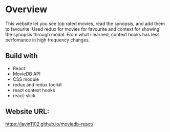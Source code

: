 # Overview

This website let you see top rated movies, read the synopsis, and add them to favourite. Used redux for movies for favourite and context for showing the synopsis through modal. From what i learned, context hooks has less perfomance in high frequency changes.

## Build with

- React
- MovieDB API
- CSS module
- redux and redux toolkit
- react context hooks
- react-slick

## Website URL:
https://javin1102.github.io/moviedb-react/
